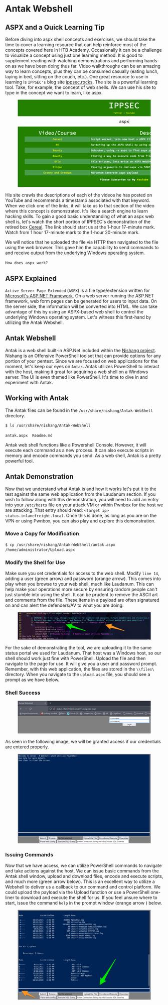 # Antak Webshell

## ASPX and a Quick Learning Tip

Before diving into aspx shell concepts and exercises, we should take the time to cover a learning resource that can help reinforce most of the concepts covered here in HTB Academy. Occasionally it can be a challenge to visualize a concept using just one learning method. It is good to supplement reading with watching demonstrations and performing hands-on as we have been doing thus far. Video walkthroughs can be an amazing way to learn concepts, plus they can be consumed casually (eating lunch, laying in bed, sitting on the couch, etc.). One great resource to use in learning is `IPPSEC's` blog site [ippsec.rocks](https://ippsec.rocks/?). The site is a powerful learning tool. Take, for example, the concept of web shells. We can use his site to type in the concept we want to learn, like aspx.

<figure><img src="../../../../.gitbook/assets/image (6) (1) (1) (1) (1) (1) (1) (1) (1) (1) (1) (1) (1) (1) (1) (1) (1) (1) (1) (1) (1) (1) (1) (1) (1) (1) (1) (1).png" alt=""><figcaption></figcaption></figure>

His site crawls the descriptions of each of the videos he has posted on YouTube and recommends a timestamp associated with that keyword. When we click one of the links, it will take us to that section of the video where this concept is demonstrated. It's like a search engine to learn hacking skills. To gain a good basic understanding of what an aspx web shell is, let's watch the short portion of IPPSEC's demonstration of the retired box [Cereal](https://www.youtube.com/watch?v=04ZBIioD5pA\&t=4677s). The link should start us at the 1-hour 17-minute mark. Watch from 1 hour 17-minute mark to the 1-hour 20-minute mark.

We will notice that he uploaded the file via HTTP then navigated to the file using the web browser. This gave him the capability to send commands to and receive output from the underlying Windows operating system.

`How does aspx work?`

## ASPX Explained

`Active Server Page Extended` (`ASPX`) is a file type/extension written for [Microsoft's ASP.NET Framework](https://docs.microsoft.com/en-us/aspnet/overview). On a web server running the ASP.NET framework, web form pages can be generated for users to input data. On the server side, the information will be converted into HTML. We can take advantage of this by using an ASPX-based web shell to control the underlying Windows operating system. Let's witness this first-hand by utilizing the Antak Webshell.

## Antak Webshell

Antak is a web shell built-in ASP.Net included within the [Nishang project](https://github.com/samratashok/nishang). Nishang is an Offensive PowerShell toolset that can provide options for any portion of your pentest. Since we are focused on web applications for the moment, let's keep our eyes on `Antak`. Antak utilizes PowerShell to interact with the host, making it great for acquiring a web shell on a Windows server. The UI is even themed like PowerShell. It's time to dive in and experiment with Antak.

## Working with Antak

The Antak files can be found in the `/usr/share/nishang/Antak-WebShell` directory.

```shell-session
$ ls /usr/share/nishang/Antak-WebShell

antak.aspx  Readme.md
```

Antak web shell functions like a Powershell Console. However, it will execute each command as a new process. It can also execute scripts in memory and encode commands you send. As a web shell, Antak is a pretty powerful tool.

## Antak Demonstration

Now that we understand what Antak is and how it works let's put it to the test against the same web application from the Laudanum section. If you wish to follow along with this demonstration, you will need to add an entry into your `/etc/hosts` file on your attack VM or within Pwnbox for the host we are attacking. That entry should read: `<target ip> status.inlanefreight.local`. Once this is done, as long as you are on the VPN or using Pwnbox, you can also play and explore this demonstration.

### **Move a Copy for Modification**

```shell-session
$ cp /usr/share/nishang/Antak-WebShell/antak.aspx /home/administrator/Upload.aspx
```

### **Modify the Shell for Use**

Make sure you set credentials for access to the web shell. Modify `line 14`, adding a user (green arrow) and password (orange arrow). This comes into play when you browse to your web shell, much like Laudanum. This can help make your operations more secure by ensuring random people can't just stumble into using the shell. It can be prudent to remove the ASCII art and comments from the file. These items in a payload are often signatured on and can alert the defenders/AV to what you are doing.

<figure><img src="../../../../.gitbook/assets/image (1) (1) (1) (1) (1) (1) (1) (1) (1) (1) (1) (1) (1) (1) (1) (1) (1) (1) (1) (1) (1) (1) (1) (1) (1) (1) (1) (1) (1) (1) (1) (1) (1) (1) (1) (1) (1) (1) (1) (1) (1) (1) (1) (1) (1) (1) (1) (1) (1) (1) (1) (1) (1) (1) (1) (1) (1) (1) (1) (1)  (59).png" alt=""><figcaption></figcaption></figure>

For the sake of demonstrating the tool, we are uploading it to the same status portal we used for Laudanum. That host was a Windows host, so our shell should work just fine with PowerShell. Upload the file and then navigate to the page for use. It will give you a user and password prompt. Remember, with this web application, the files are stored in the `\\files\` directory. When you navigate to the `upload.aspx` file, you should see a prompt as we have below.

### **Shell Success**

<figure><img src="../../../../.gitbook/assets/image (2) (1) (1) (1) (1) (1) (1) (1) (1) (1) (1) (1) (1) (1) (1) (1) (1) (1) (1) (1) (1) (1) (1) (1) (1) (1) (1) (1) (1) (1) (1) (1) (1) (1) (1) (1) (1) (1) (1) (1) (1) (1) (1) (1) (1) (1) (1) (1) (1) (1) (1) (1) (1) (1) (1) (1) (1) (1) (1) (1)  (25).png" alt=""><figcaption></figcaption></figure>

As seen in the following image, we will be granted access if our credentials are entered properly.

<figure><img src="../../../../.gitbook/assets/image (3) (1) (1) (1) (1) (1) (1) (1) (1) (1) (1) (1) (1) (1) (1) (1) (1) (1) (1) (1) (1) (1) (1) (1) (1) (1) (1) (1) (1) (1) (1) (1) (1) (1) (1) (1) (1) (1) (1) (1) (1) (1) (1) (1) (1) (1) (1) (1) (1) (1) (1) (1) (1) (1) (1) (1) (1) (1) (1) (1) ( (3).png" alt=""><figcaption></figcaption></figure>

### **Issuing Commands**

Now that we have access, we can utilize PowerShell commands to navigate and take actions against the host. We can issue basic commands from the Antak shell window, upload and download files, encode and execute scripts, and much more (green arrow below). This is an excellent way to utilize a Webshell to deliver us a callback to our command and control platform. We could upload the payload via the Upload function or use a PowerShell one-liner to download and execute the shell for us. If you feel unsure where to start, issue the command `help` in the prompt window (orange arrow ) below.

<figure><img src="../../../../.gitbook/assets/image (4) (1) (1) (1) (1) (1) (1) (1) (1) (1) (1) (1) (1) (1) (1) (1) (1) (1) (1) (1) (1) (1) (1) (1) (1) (1) (1) (1) (1) (1) (1) (1) (1) (1) (1) (1) (1) (1) (1) (1) (1) (1) (1) (1) (1).png" alt=""><figcaption></figcaption></figure>
